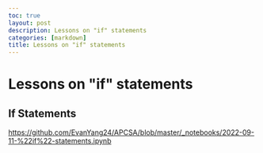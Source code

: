 ```yaml
---
toc: true
layout: post
description: Lessons on "if" statements
categories: [markdown]
title: Lessons on "if" statements
---
```


#  Lessons on "if" statements 
## If Statements


https://github.com/EvanYang24/APCSA/blob/master/_notebooks/2022-09-11-%22if%22-statements.ipynb
